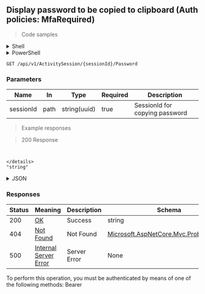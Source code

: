 
## Display password to be copied to clipboard (Auth policies: MfaRequired)

<a id="opIdCopyPasswordAsync"></a>

> Code samples

<details><summary>Shell</summary>


```shell
# You can also use wget
curl -X GET /api/v1/ActivitySession/{sessionId}/Password \
  -H 'Accept: text/plain' \
  -H 'Authorization: Bearer TOKEN'

```


</details>

<details><summary>PowerShell</summary>


```powershell
# PowerShell example

$NPSUrl = "https://localhost:6500"

$Login = @{
    Login = "User"
    Password = "Password"
}
# Cookie container for multi-factor authentication
$WebSession = New-Object Microsoft.PowerShell.Commands.WebRequestSession
$Token = Invoke-RestMethod -Url "$($NPSUrl)/signinBody" -Method POST -Body (ConvertTo-Json $Login) -WebSession $WebSession -ContentType "application/json"
$Token = Invoke-RestMethod -Url "$($NPSUrl)/signin2fa" -Method Post -Body $MfaCode -Headers @{Authorization = "Bearer $Token"} -WebSession $WebSession -ContentType "application/json"

$Headers = @{
    Authorization = "Bearer $Token"
}
Invoke-RestMethod -Method GET -Url "$($NPSUrl)/api/v1/ActivitySession/{sessionId}/Password -Headers $Headers -ContentType "application/json"
```


</details>

`GET /api/v1/ActivitySession/{sessionId}/Password`

<h3 id="display-password-to-be-copied-to-clipboard-(auth-policies:-mfarequired)-parameters">Parameters</h3>

|Name|In|Type|Required|Description|
|---|---|---|---|---|
|sessionId|path|string(uuid)|true|SessionId for copying password|

> Example responses

> 200 Response

```


</details>
"string"
```


</details>

<details><summary>JSON</summary>


```json
"string"
```


</details>

<h3 id="display-password-to-be-copied-to-clipboard-(auth-policies:-mfarequired)-responses">Responses</h3>

|Status|Meaning|Description|Schema|
|---|---|---|---|
|200|[OK](https://tools.ietf.org/html/rfc7231#section-6.3.1)|Success|string|
|404|[Not Found](https://tools.ietf.org/html/rfc7231#section-6.5.4)|Not Found|[Microsoft.AspNetCore.Mvc.ProblemDetails](../Models/microsoft.aspnetcore.mvc.problemdetails.md)|
|500|[Internal Server Error](https://tools.ietf.org/html/rfc7231#section-6.6.1)|Server Error|None|

<aside class="warning">
To perform this operation, you must be authenticated by means of one of the following methods:
Bearer
</aside>


